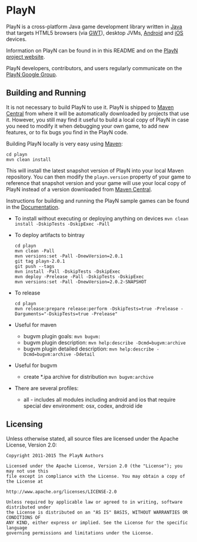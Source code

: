 PlayN
=====

PlayN is a cross-platform Java game development library written in [Java] that targets HTML5
browsers (via [GWT]), desktop JVMs, [Android] and [iOS] devices.

Information on PlayN can be found in in this README and on the [PlayN project website].

PlayN developers, contributors, and users regularly communicate on the [PlayN Google Group].

Building and Running
--------------------

It is not necessary to build PlayN to use it. PlayN is shipped to [Maven Central] from where it
will be automatically downloaded by projects that use it. However, you still may find it useful to
build a local copy of PlayN in case you need to modify it when debugging your own game, to add new
features, or to fix bugs you find in the PlayN code.

Building PlayN locally is very easy using [Maven]:

```
cd playn
mvn clean install
```

This will install the latest snapshot version of PlayN into your local Maven repository. You can
then modify the `playn.version` property of your game to reference that snapshot version and your
game will use your local copy of PlayN instead of a version downloaded from [Maven Central].

Instructions for building and running the PlayN sample games can be found in the [Documentation].
- To install without executing or deploying anything on devices
	```mvn clean install -DskipTests -DskipExec -Pall```
- To deploy artifacts to bintray
	```
	cd playn
	mvn clean -Pall
	mvn versions:set -Pall -DnewVersion=2.0.1
	git tag playn-2.0.1
	git push --tags
	mvn install -Pall -DskipTests -DskipExec
	mvn deploy -Prelease -Pall -DskipTests -DskipExec
	mvn versions:set -Pall -DnewVersion=2.0.2-SNAPSHOT
	```

- To release
	```
	cd playn
	mvn release:prepare release:perform -DskipTests=true -Prelease -Darguments="-DskipTests=true -Prelease"
	```

- Useful for maven
     - bugvm plugin goals: ```mvn bugvm:```
	- bugvm plugin description: ```mvn help:describe -Dcmd=bugvm:archive``` 
	- bugvm plugin detailed description: ```mvn help:describe -Dcmd=bugvm:archive -Ddetail``` 

- Useful for bugvm
	- create *.ipa archive for distribution ```mvn bugvm:archive```

- There are several profiles:
  - all - includes all modules including android and ios that require special dev environment: osx, codex, android ide


Licensing
---------

Unless otherwise stated, all source files are licensed under the Apache License, Version 2.0:

```
Copyright 2011-2015 The PlayN Authors

Licensed under the Apache License, Version 2.0 (the "License"); you may not use this
file except in compliance with the License. You may obtain a copy of the License at

http://www.apache.org/licenses/LICENSE-2.0

Unless required by applicable law or agreed to in writing, software distributed under
the License is distributed on an "AS IS" BASIS, WITHOUT WARRANTIES OR CONDITIONS OF
ANY KIND, either express or implied. See the License for the specific language
governing permissions and limitations under the License.
```

[Android]: http://www.android.com/
[Documentation]: http://playn.github.io/docs/
[GWT]: http://code.google.com/webtoolkit/
[Java]: http://www.java.com/
[Maven Central]: http://search.maven.org/
[Maven]: http://maven.apache.org/
[PlayN Google Group]: http://groups.google.com/group/playn
[PlayN project website]: http://playn.github.io/
[iOS]: https://developer.apple.com/devcenter/ios/index.action
